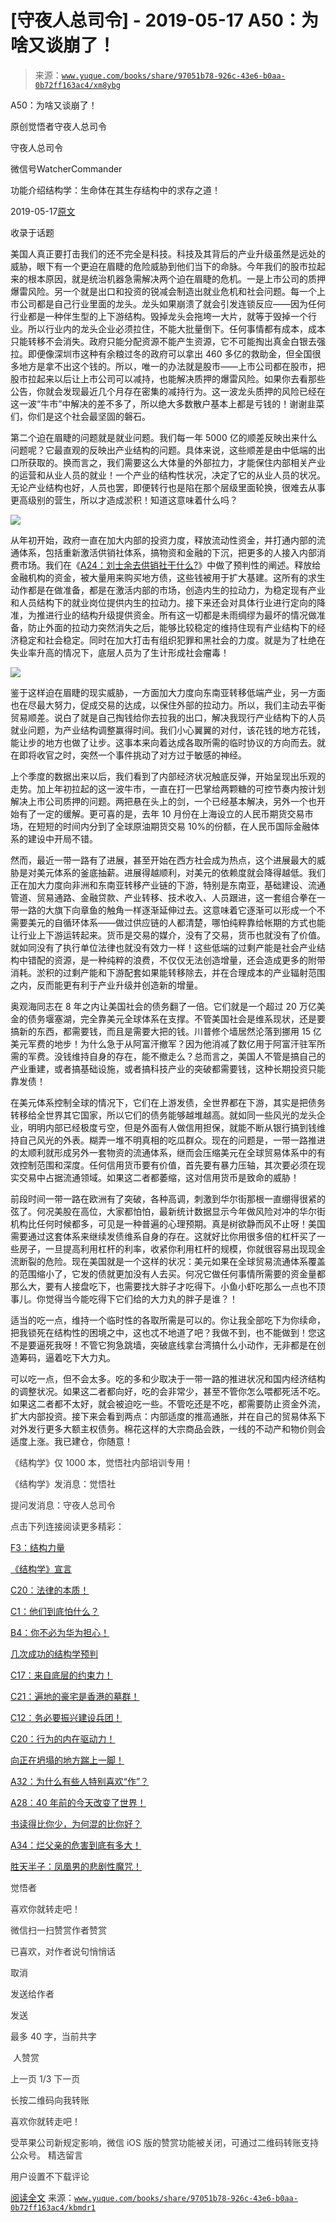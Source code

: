 # [守夜人总司令] - 2019-05-17 A50：为啥又谈崩了！

> 来源：[`www.yuque.com/books/share/97051b78-926c-43e6-b0aa-0b72ff163ac4/xm8ybg`](https://www.yuque.com/books/share/97051b78-926c-43e6-b0aa-0b72ff163ac4/xm8ybg)



A50：为啥又谈崩了！ 

原创觉悟者守夜人总司令 

守夜人总司令 

微信号WatcherCommander 

功能介绍结构学：生命体在其生存结构中的求存之道！ 

2019-05-17[原文](https://mp.weixin.qq.com/s?__biz=MzAxNDk1NjI2Mw==&mid=2247484515&idx=1&sn=d5912e7e1901f7fae49d39a99d8e3b6a&chksm=9b8a27ebacfdaefde82ea607527b72552b9bca352e99f6f0875ba5b7beeddd16879b85802bde&scene=27#wechat_redirect&cpage=375) 

收录于话题 

美国人真正要打击我们的还不完全是科技。科技及其背后的产业升级虽然是远处的威胁，眼下有一个更迫在眉睫的危险威胁到他们当下的命脉。今年我们的股市拉起来的根本原因，就是统治机器急需解决两个迫在眉睫的危机。一是上市公司的质押爆雷风险。另一个就是出口和投资的锐减会制造出就业危机和社会问题。每一个上市公司都是自己行业里面的龙头。龙头如果崩溃了就会引发连锁反应——因为任何行业都是一种伴生型的上下游结构。毁掉龙头会拖垮一大片，就等于毁掉一个行业。所以行业内的龙头企业必须拉住，不能大批量倒下。任何事情都有成本，成本只能转移不会消失。政府只能分配资源不能产生资源，它不可能掏出真金白银去强拉。即便像深圳市这种有余粮过冬的政府可以拿出 460 多亿的救助金，但全国很多地方是拿不出这个钱的。所以，唯一的办法就是股市——上市公司都在股市，把股市拉起来以后让上市公司可以减持，也能解决质押的爆雷风险。如果你去看那些公告，你就会发现最近几个月存在密集的减持行为。这一波龙头质押的风险已经在这一波“牛市”中解决的差不多了，所以绝大多数散户基本上都是亏钱的！谢谢韭菜们，你们是这个社会最坚固的磐石。 

第二个迫在眉睫的问题就是就业问题。我们每一年 5000 亿的顺差反映出来什么问题呢？它最直观的反映出产业结构的问题。具体来说，这些顺差是由中低端的出口所获取的。换而言之，我们需要这么大体量的外部拉力，才能保住内部相关产业的运营和从业人员的就业！一个产业的结构性状况，决定了它的从业人员的状况。无论产业结构也好，人员也罢，即便转行也是陷在那个层级里面轮换，很难去从事更高级别的营生，所以才造成淤积！知道这意味着什么吗？ 

<ne-card data-card-name="image" data-card-type="inline" id="ZDbJ4" data-event-boundary="card" style="color: rgb(51, 51, 51);">![](img/70a4556890dcf818878c1e36467974df.png)  

从年初开始，政府一直在加大内部的投资力度，释放流动性资金，并打通内部的流通体系，包括重新激活供销社体系，搞物资和金融的下沉，把更多的人接入内部消费市场。我们在《[A24：刘士余去供销社干什么?](http://mp.weixin.qq.com/s?__biz=MzAxNDk1NjI2Mw==&mid=2247484249&idx=1&sn=b8af24c3440b291292b1ed4eddfcfaec&chksm=9b8a20d1acfda9c79045cf72415a403a655fcbcc03483c9b2970fd289e28f7c18a998142039c&scene=21#wechat_redirect)》中做了预判性的阐述。释放给金融机构的资金，被大量用来购买地方债，这些钱被用于扩大基建。这所有的求生动作都是在做准备，都是在激活内部的市场，创造内生的拉动力，为稳定现有产业和人员结构下的就业岗位提供内生的拉动力。接下来还会对具体行业进行定向的降准，为推进行业的结构升级提供资金。所有这一切都是未雨绸缪为最坏的情况做准备，防止外面的拉动力突然消失之后，能够比较稳定的维持住现有产业结构下的经济稳定和社会稳定。同时在加大打击有组织犯罪和黑社会的力度。就是为了杜绝在失业率升高的情况下，底层人员为了生计形成社会瘤毒！ 

<ne-card data-card-name="image" data-card-type="inline" id="TiGP0" data-event-boundary="card" style="color: rgb(51, 51, 51);">![](img/94c258b25e744acef0fa7a8f6f50a188.png)  

鉴于这样迫在眉睫的现实威胁，一方面加大力度向东南亚转移低端产业，另一方面也在尽最大努力，促成交易的达成，以保住外部的拉动力。所以，我们主动去平衡贸易顺差。说白了就是自己掏钱给你去拉我的出口，解决我现行产业结构下的人员就业问题，为产业结构调整赢得时间。我们小心翼翼的对付，该花钱的地方花钱，能让步的地方也做了让步。这事本来向着达成各取所需的临时协议的方向而去。就在即将收官之时，突然一个事件挑动了对方过于敏感的神经。 

上个季度的数据出来以后，我们看到了内部经济状况触底反弹，开始呈现出乐观的走势。加上年初拉起的这一波牛市，一直在打一巴掌给两颗糖的可控节奏内按计划解决上市公司质押的问题。两把悬在头上的剑，一个已经基本解决，另外一个也开始有了一定的缓解。更可喜的是，去年 10 月份在上海设立的人民币期货交易市场，在短短的时间内分到了全球原油期货交易 10%的份额，在人民币国际金融体系的建设中开局不错。 

然而，最近一带一路有了进展，甚至开始在西方社会成为热点，这个进展最大的威胁是对美元体系的釜底抽薪。进展得越顺利，对美元的依赖度就会降得越低。我们正在加大力度向非洲和东南亚转移产业链的下游，特别是东南亚，基础建设、流通管道、贸易通路、金融贷款、产业转移、技术收入、人员跟进，这一套组合拳在一带一路的大旗下向章鱼的触角一样逐渐延伸过去。这意味着它逐渐可以形成一个不需要美元的自循环体系——做过供应链的人都清楚，哪怕纯粹靠给帐期的方式也能让行业上下游运转起来。货币是交易的媒介，没有了交易，货币也就没有了价值。就如同没有了执行单位法律也就没有效力一样！这些低端的过剩产能是社会产业结构中错配的资源，是一种纯粹的浪费，不仅仅无法创造增量，还会造成更多的附带消耗。淤积的过剩产能和下游配套如果能转移除去，并在合理成本的产业辐射范围之内，反而能更有利于产业升级并创造新的增量。 

奥观海同志在 8 年之内让美国社会的债务翻了一倍。它们就是一个超过 20 万亿美金的债务堰塞湖，完全靠美元全球体系在支撑。不管美国社会是维系现状，还是要搞新的东西，都需要钱，而且是需要大把的钱。川普修个墙居然沦落到挪用 15 亿美元军费的地步！为什么急于从阿富汗撤军？因为他消减了数亿用于阿富汗驻军所需的军费。没钱维持自身的存在，能不撤走么？总而言之，美国人不管是搞自己的产业重建，或者搞基础设施，或者搞科技产业的突破都需要钱，这种长期投资只能靠发债！ 

在美元体系控制全球的情况下，它们在上游发债，全世界都在下游，其实是把债务转移给全世界其它国家，所以它们的债务能够越堆越高。就如同一些风光的龙头企业，明明内部已经极度亏空，但是外面有人做信用担保，就能不断从银行搞到钱维持自己风光的外表。糊弄一堆不明真相的吃瓜群众。现在的问题是，一带一路推进的太顺利就形成另外一套物资的流通体系，继而会压缩美元在全球贸易体系中的有效控制范围和深度。任何信用货币要有价值，首先要有暴力压轴，其次要必须在现实交易中占据流通领域。如果这二者都萎缩，这对信用货币是致命的威胁！ 

前段时间一带一路在欧洲有了突破，各种高调，刺激到华尔街那根一直绷得很紧的弦了。何况美股在高位，大家都怕怕，最新统计数据显示今年做风险对冲的华尔街机构比任何时候都多，可见是一种普遍的心理预期。真是树欲静而风不止呀！美国需要通过这套体系来继续发债维系自身的存在。这就好比你用很多倍的杠杆买了一些房子，一旦提高利用杠杆的利率，收紧你利用杠杆的规模，你就很容易出现现金流断裂的危险。现在美国就是一个这样的状况：美元如果在全球贸易流通体系覆盖的范围缩小了，它发的债就更加没有人去买。何况它做任何事情所需要的资金量都那么大，要有人接盘吃下，也需要找大胖子才吃得下。小鱼小虾吃那么一点也不顶事儿。你觉得当今能吃得下它们给的大力丸的胖子是谁？！ 

适当的吃一点，维持一个临时性的各取所需是可以的。你让我全部吃下为你续命，把我锁死在结构性的困境之中，这也忒不地道了吧？我做不到，也不能做到！您这不是要逼死我呀！不管它狗急跳墙，突破底线拿台湾搞什么小动作，无非都是在创造筹码，逼着吃下大力丸。 

可以吃一点，但不会太多。吃的多和少取决于一带一路的推进状况和国内经济结构的调整状况。如果这二者都向好，吃的会非常少，甚至不管你怎么喂都死活不吃。如果这二者都不太好，就会被迫吃一些。不管吃还是不吃，都需要防止资金外流，扩大内部投资。接下来会看到两点：内部适度的推高通胀，并在自己的贸易体系下对外发行更多大额主权债务。棉花这样的大宗商品会跌，一线的不动产和物价则会适度上涨。我已建仓，你随意！  

<ne-card data-card-name="image" data-card-type="inline" id="qA4GO" data-event-boundary="card" style="color: rgb(51, 51, 51);">

《结构学》仅 1000 本，觉悟社内部培训专用！ 

《结构学》发消息：觉悟社 

提问发消息：守夜人总司令  

<ne-card data-card-name="image" data-card-type="inline" id="ZFiSL" data-event-boundary="card" style="color: rgb(51, 51, 51);">

点击下列连接阅读更多精彩： 

[F3：结构力量](http://mp.weixin.qq.com/s?__biz=MzAxNDk1NjI2Mw==&mid=2247484256&idx=1&sn=f10d9c530bfd6ea08b25d4bec657c13a&chksm=9b8a20e8acfda9fee057f2df26790f905c898132cac91d833d14e636edb00c20514d63189a88&scene=21#wechat_redirect) 

[《结构学》宣言](http://mp.weixin.qq.com/s?__biz=MzAxNDk1NjI2Mw==&mid=2247484505&idx=1&sn=95b4424393e36eda97e76284318a3f38&chksm=9b8a27d1acfdaec7c00ce60807bd673a33454adf9b992a8ef9b44687a93b333dcf676d0b77c3&scene=21#wechat_redirect) 

[C20：法律的本质！](http://mp.weixin.qq.com/s?__biz=MzAxNDk1NjI2Mw==&mid=2247484501&idx=1&sn=00f288fe79db79413d6d0f42fb029fbb&chksm=9b8a27ddacfdaecbe8bd5ec9e67fcc5197aafb097acee930c82706f7bb282071824e0508b4f7&scene=21#wechat_redirect) 

[C1：他们到底怕什么？](http://mp.weixin.qq.com/s?__biz=MzAxNDk1NjI2Mw==&mid=2247483898&idx=1&sn=1b0a50386e9e89d2750dec717236f0aa&chksm=9b8a2272acfdab64235b35ee5e91b8cac6172144207251636e1345fc570aa1601f59eff7f442&scene=21#wechat_redirect) 

[B4：你不必为华为担心！](http://mp.weixin.qq.com/s?__biz=MzIzMDYwOTM0Mg==&mid=2247483951&idx=1&sn=7850925e07db502ec2116efe0211318f&chksm=e8b19afedfc613e816bdef573343dbe2127c92d828c071510a8a8b9cb98384cdc7a6dbf8fbdd&scene=21#wechat_redirect) 

[几次成功的结构学预判](http://mp.weixin.qq.com/s?__biz=MzAxNDk1NjI2Mw==&mid=2247484266&idx=1&sn=02ab915e029cbe24d91712f741b3f37c&chksm=9b8a20e2acfda9f4498a5c76204c101ab26e7311f2fb7d3043de108d4ff6e18d72a1c889a569&scene=21#wechat_redirect) 

[C17：来自底层的约束力！](http://mp.weixin.qq.com/s?__biz=MzAxNDk1NjI2Mw==&mid=2247484360&idx=1&sn=a833473eb3a45e0c0aecf4acfcfd87f3&chksm=9b8a2040acfda9566605a3e4ec4640b1fc591a3b848f869a7ce6ebaf7cd06bc75cd184004041&scene=21#wechat_redirect) 

[C21：遍地的豪宅是香港的墓群！](http://mp.weixin.qq.com/s?__biz=MzAxNDk1NjI2Mw==&mid=2247484408&idx=1&sn=f6d2373a67b2e0cf10f5240bd0d64b69&chksm=9b8a2070acfda966dd729b703680a29ae2cfd1ccb1838f38031e8aa003ee6c4fcf72a7990b0a&scene=21#wechat_redirect) 

[C12：务必要振兴建设兵团！](http://mp.weixin.qq.com/s?__biz=MzAxNDk1NjI2Mw==&mid=2247484193&idx=1&sn=88c86597191d0c97a411f9ea6f7b7c5d&chksm=9b8a20a9acfda9bfae819e8e42531fe6d523dd244ef0fc0c0787ab812540108c181f7ec2ffa9&scene=21#wechat_redirect) 

[C20：行为的内在驱动力！](https://mp.weixin.qq.com/s?__biz=MzIzMDYwOTM0Mg==&mid=2247484003&idx=1&sn=a62ddbccc64f9f19890c0dff9605b6f7&scene=21#wechat_redirect) 

[向正在坍塌的地方踹上一脚！](http://mp.weixin.qq.com/s?__biz=MzAxNDk1NjI2Mw==&mid=2247483789&idx=1&sn=5e44b7b524c3dc4bb7705f49ed0a44a3&chksm=9b8a2205acfdab139e4b1d44ef6702b09c9fbf79505340205d13fbdaa33207a997f54bee0e97&scene=21#wechat_redirect) 

[A32：为什么有些人特别喜欢“作”？](http://mp.weixin.qq.com/s?__biz=MzAxNDk1NjI2Mw==&mid=2247484403&idx=1&sn=a291e8322913517a91725b82912a804f&chksm=9b8a207bacfda96d339c5a416fe350e324cfb86c0f0d90c25418967230097892bb8be32eb5ff&scene=21#wechat_redirect) 

[A28：40 年前的今天改变了世界！](http://mp.weixin.qq.com/s?__biz=MzAxNDk1NjI2Mw==&mid=2247484305&idx=1&sn=34b19d12210bf9f765c6eb615b787ac6&chksm=9b8a2019acfda90fff45ea8c17ccb37c75e04c7420ad9b303a0fb0069110cee644e6f592d95f&scene=21#wechat_redirect) 

[书读得比你少，为何混的比你好？](http://mp.weixin.qq.com/s?__biz=MzAxNDk1NjI2Mw==&mid=2247484296&idx=1&sn=b0e0f11f50023aa8a20e8eeb51d39e10&chksm=9b8a2000acfda916885455b30687e2f18099abba31c78b2fabb95ca1b89ddc40f2415317d368&scene=21#wechat_redirect) 

[A34：烂父亲的危害到底有多大！](http://mp.weixin.qq.com/s?__biz=MzAxNDk1NjI2Mw==&mid=2247484348&idx=1&sn=944a6aac1e8035011b56508ea74fb48e&chksm=9b8a2034acfda922b803681a568bf7b75ce8342cf507080d2e636098b7ee9dfc1391836f7341&scene=21#wechat_redirect) 

[胜天半子：凤凰男的悲剧性魔咒！](http://mp.weixin.qq.com/s?__biz=MzAxNDk1NjI2Mw==&mid=2247484459&idx=1&sn=3af333a7d8f81253f730e57ba86f6f11&chksm=9b8a27a3acfdaeb524c155bcc629f472e273558add2d9c91ca3295d08144bd6d7d26ed757e6c&scene=21#wechat_redirect) 

觉悟者 

喜欢你就转走吧！ 

微信扫一扫赞赏作者赞赏 

已喜欢，对作者说句悄悄话 

取消 

发送给作者 

发送 

最多 40 字，当前共字 

 人赞赏 

上一页 1/3 下一页 

长按二维码向我转账 

喜欢你就转走吧！ 

受苹果公司新规定影响，微信 iOS 版的赞赏功能被关闭，可通过二维码转账支持公众号。 <ne-h3 id="QKgU5" data-lake-id="QKgU5"><ne-heading-ext><ne-heading-anchor></ne-heading-anchor><ne-heading-fold></ne-heading-fold></ne-heading-ext><ne-heading-content>精选留言</ne-heading-content></ne-h3> 

用户设置不下载评论 

[阅读全文](https://t.zsxq.com/IYzr7UB) 来源：[`www.yuque.com/books/share/97051b78-926c-43e6-b0aa-0b72ff163ac4/kbmdr1`](https://www.yuque.com/books/share/97051b78-926c-43e6-b0aa-0b72ff163ac4/kbmdr1)</ne-card></ne-card></ne-card></ne-card>
